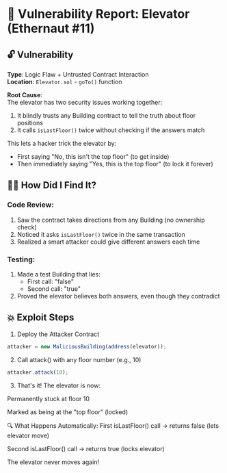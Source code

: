 # 🎯 Vulnerability Report: Elevator (Ethernaut #11)

## 🔓 Vulnerability  
**Type**: Logic Flaw + Untrusted Contract Interaction  
**Location**: `Elevator.sol` - `goTo()` function  

**Root Cause**:  
The elevator has two security issues working together:
1. It blindly trusts any Building contract to tell the truth about floor positions
2. It calls `isLastFloor()` twice without checking if the answers match

This lets a hacker trick the elevator by:
- First saying "No, this isn't the top floor" (to get inside)
- Then immediately saying "Yes, this is the top floor" (to lock it forever)

## 🕵️‍♂️ How Did I Find It?  

### Code Review:
1. Saw the contract takes directions from any Building (no ownership check)
2. Noticed it asks `isLastFloor()` twice in the same transaction
3. Realized a smart attacker could give different answers each time

### Testing:
1. Made a test Building that lies:
   - First call: "false" 
   - Second call: "true"
2. Proved the elevator believes both answers, even though they contradict

## 💥 Exploit Steps  

1. Deploy the Attacker Contract

```js
attacker = new MaliciousBuilding(address(elevator));
```
2. Call attack() with any floor number (e.g., 10)

```js
attacker.attack(10);
```
3. That's it! The elevator is now:

Permanently stuck at floor 10

Marked as being at the "top floor" (locked)

🔍 What Happens Automatically:
First isLastFloor() call → returns false (lets elevator move)

Second isLastFloor() call → returns true (locks elevator)

The elevator never moves again!

